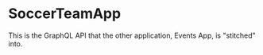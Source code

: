 # SoccerTeamApp

This is the GraphQL API that the other application, Events App, is "stitched" into.
